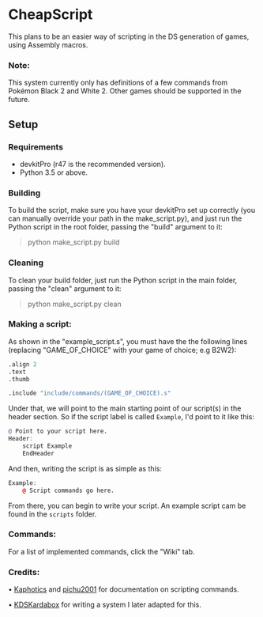 # CheapScript
This plans to be an easier way of scripting in the DS generation of games, using Assembly macros.

### Note:
This system currently only has definitions of a few commands from Pokémon Black 2 and White 2. Other games should be supported in the future.

## Setup
### Requirements
* devkitPro (r47 is the recommended version).
* Python 3.5 or above.

### Building
To build the script, make sure you have your devkitPro set up correctly (you can manually override your path in the make_script.py), and just run the Python script in the root folder, passing the "build" argument to it:
> python make_script.py build


### Cleaning
To clean your build folder, just run the Python script in the main folder, passing the "clean" argument to it:
> python make_script.py clean

### Making a script:
As shown in the "example_script.s", you must have the the following lines (replacing "GAME_OF_CHOICE" with your game of choice; e.g B2W2):
```R
.align 2
.text 
.thumb

.include "include/commands/(GAME_OF_CHOICE).s" 
```

Under that, we will point to the main starting point of our script(s) in the header section. So if the script label is called `Example`, I'd point to it like this:
```R
@ Point to your script here.
Header:
	script Example
	EndHeader
```
And then, writing the script is as simple as this:
```R
Example:
	@ Script commands go here.
```
From there, you can begin to write your script. An example script cam be found in the `scripts` folder.

### Commands:
For a list of implemented commands, click the "Wiki" tab.


### Credits:
• [Kaphotics](http://github.com/kwsch) and [pichu2001](https://projectpokemon.org/home/profile/222-pichu2001/) for documentation on scripting commands.

• [KDSKardabox](http://github.com/KDSKardabox) for writing a system I later adapted for this.

